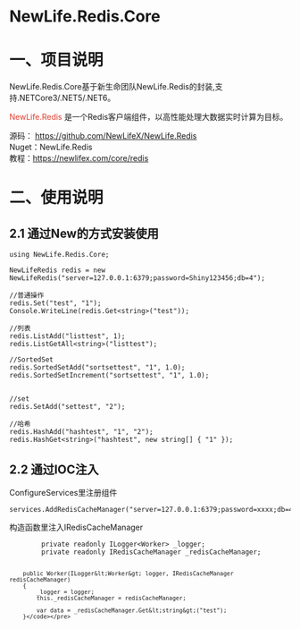 # NewLife.Redis.Core

<h1>一、项目说明</h1>
<p>NewLife.Redis.Core基于新生命团队NewLife.Redis的封装,支持.NETCore3/.NET5/.NET6。</p>
<p dir="auto"><span style="color: #e03e2d;">NewLife.Redis</span> 是一个Redis客户端组件，以高性能处理大数据实时计算为目标。</p>
<p dir="auto">源码：&nbsp;<a href="https://github.com/NewLifeX/NewLife.Redis">https://github.com/NewLifeX/NewLife.Redis</a><br />Nuget：NewLife.Redis<br />教程：<a href="https://newlifex.com/core/redis" rel="nofollow">https://newlifex.com/core/redis</a></p>
<h1>二、使用说明</h1>
<h2>2.1 通过New的方式安装使用</h2>

<pre class="language-csharp highlighter-hljs"><code>using NewLife.Redis.Core;

NewLifeRedis redis = new NewLifeRedis("server=127.0.0.1:6379;password=Shiny123456;db=4");

//普通操作
redis.Set("test", "1");
Console.WriteLine(redis.Get&lt;string&gt;("test"));

//列表
redis.ListAdd("listtest", 1);
redis.ListGetAll&lt;string&gt;("listtest");

//SortedSet
redis.SortedSetAdd("sortsettest", "1", 1.0);
redis.SortedSetIncrement("sortsettest", "1", 1.0);


//set
redis.SetAdd("settest", "2");

//哈希
redis.HashAdd("hashtest", "1", "2");
redis.HashGet&lt;string&gt;("hashtest", new string[] { "1" });</code></pre>
<h2>2.2 通过IOC注入</h2>
<p>ConfigureServices里注册组件</p>
<pre class="language-csharp highlighter-hljs"><code>services.AddRedisCacheManager("server=127.0.0.1:6379;password=xxxx;db=4");</code></pre>
<p>构造函数里注入IRedisCacheManager</p>
<pre class="language-csharp highlighter-hljs"><code>        private readonly ILogger&lt;Worker&gt; _logger;
        private readonly IRedisCacheManager _redisCacheManager;

        public Worker(ILogger&lt;Worker&gt; logger, IRedisCacheManager redisCacheManager)
        {
            _logger = logger;
            this._redisCacheManager = redisCacheManager;

            var data = _redisCacheManager.Get&lt;string&gt;("test");
        }</code></pre>
<p>&nbsp;</p>

